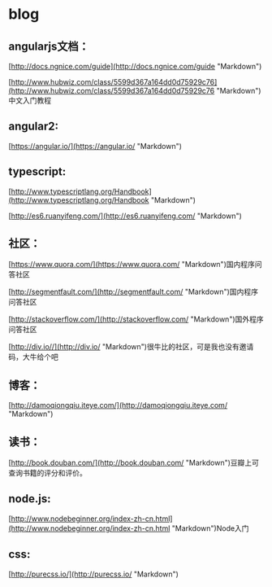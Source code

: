 # blog

## angularjs文档：

[http://docs.ngnice.com/guide](http://docs.ngnice.com/guide "Markdown")

[http://www.hubwiz.com/class/5599d367a164dd0d75929c76](http://www.hubwiz.com/class/5599d367a164dd0d75929c76 "Markdown")中文入门教程

## angular2:

[https://angular.io/](https://angular.io/ "Markdown")

## typescript:

[http://www.typescriptlang.org/Handbook](http://www.typescriptlang.org/Handbook "Markdown")

[http://es6.ruanyifeng.com/](http://es6.ruanyifeng.com/ "Markdown")

## 社区：

[https://www.quora.com/](https://www.quora.com/ "Markdown")国内程序问答社区

[http://segmentfault.com/](http://segmentfault.com/ "Markdown")国内程序问答社区

[http://stackoverflow.com/](http://stackoverflow.com/ "Markdown")国外程序问答社区

[http://div.io//](http://div.io/ "Markdown")很牛比的社区，可是我也没有邀请码，大牛给个吧

## 博客：

[http://damoqiongqiu.iteye.com/](http://damoqiongqiu.iteye.com/ "Markdown")

## 读书：

[http://book.douban.com/](http://book.douban.com/ "Markdown")豆瓣上可查询书籍的评分和评价。

## node.js:

[http://www.nodebeginner.org/index-zh-cn.html](http://www.nodebeginner.org/index-zh-cn.html "Markdown")Node入门

## css:

[http://purecss.io/](http://purecss.io/ "Markdown")
